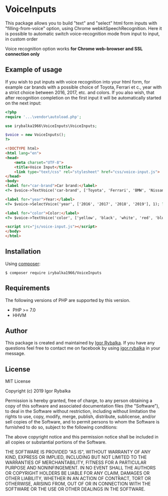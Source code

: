 # VoiceInputs 

This package allows you to build "text" and "select" html form inputs with "filling-from-voice" option, 
using Chrome webkitSpeechRecognition. 
Here it is possible to automatic switch voice-recognition mode from input to input, in custom order 

Voice recognition option works <strong>for Chrome web-browser and SSL connection only</strong>


## Example of usage

If you wish to put inputs with voice recognition into your html form, 
for example car brands with a possible choice of Toyota, Ferrari et c.,
year with a strict choice between 2016, 2017, etc. and colors. If you also wish, that after recognition completion on the first input
it will be automatically started on the next input:

```php
<?php
require '...\vendor\autoload.php';

use irybalka1966\VoiceInputs\VoiceInputs;

$voice = new VoiceInputs();
?>
```

```html
<!DOCTYPE html>
<html lang="en">
<head>
    <meta charset="UTF-8">
    <title>Voice Input</title>
    <link type="text/css" rel="stylesheet" href="css/voice-input.js">
</head>
<body>
<label for="car-brand">Car brand:</label>
<?= $voice->TextVoice('car-brand', ['Toyota', 'Ferrari', 'BMW', 'Nissan'], 1); ?>

<label for="year">Year:</label>
<?= $voice->SelectVoice('year', ['2016', '2017', '2018', '2019'], 1); ?>

<label for="color">Color:</label>
<?= $voice->TextVoice('color', ['yellow', 'black', 'white', 'red', 'blue'], 0); ?>

<script src="js/voice-input.js"></script>
</body>
</html>
```


## Installation

Using [composer](http://www.getcompser.com):

```shell script
$ composer require irybalka1966/VoiceInputs
```

## Requirements

The following versions of PHP are supported by this version.

+ PHP >= 7.0
+ HHVM


## Author

This package is created and maintained by [Igor Rybalka](https://github.com/irybalka1966). If you have any questions feel free to contact me on facebook by using [igor.rybalka](https://www.facebook.com/igor.rybalka) in your message.

 
## License

MIT License

Copyright (c) 2019 Igor Rybalka

Permission is hereby granted, free of charge, to any person obtaining a copy
of this software and associated documentation files (the "Software"), to deal
in the Software without restriction, including without limitation the rights
to use, copy, modify, merge, publish, distribute, sublicense, and/or sell
copies of the Software, and to permit persons to whom the Software is
furnished to do so, subject to the following conditions:

The above copyright notice and this permission notice shall be included in all
copies or substantial portions of the Software.

THE SOFTWARE IS PROVIDED "AS IS", WITHOUT WARRANTY OF ANY KIND, EXPRESS OR
IMPLIED, INCLUDING BUT NOT LIMITED TO THE WARRANTIES OF MERCHANTABILITY,
FITNESS FOR A PARTICULAR PURPOSE AND NONINFINGEMENT. IN NO EVENT SHALL THE
AUTHORS OR COPYRIGHT HOLDERS BE LIABLE FOR ANY CLAIM, DAMAGES OR OTHER
LIABILITY, WHETHER IN AN ACTION OF CONTRACT, TORT OR OTHERWISE, ARISING FROM,
OUT OF OR IN CONNECTION WITH THE SOFTWARE OR THE USE OR OTHER DEALINGS IN THE
SOFTWARE.
